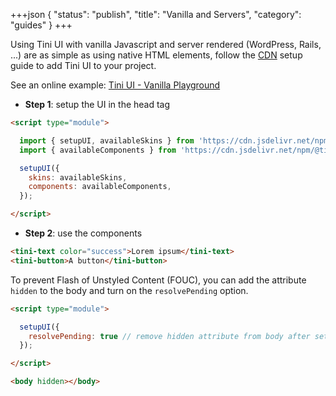 +++json
{
  "status": "publish",
  "title": "Vanilla and Servers",
  "category": "guides"
}
+++

Using Tini UI with vanilla Javascript and server rendered (WordPress, Rails, ...) are as simple as using native HTML elements, follow the [CDN](/ui/get-started) setup guide to add Tini UI to your project.

See an online example: [Tini UI - Vanilla Playground](https://stackblitz.com/edit/tini-ui-vanilla-playground?file=index.html)

- **Step 1**: setup the UI in the head tag

```html
<script type="module">

  import { setupUI, availableSkins } from 'https://cdn.jsdelivr.net/npm/@tinijs/ui-bootstrap/bundled/setup.js';
  import { availableComponents } from 'https://cdn.jsdelivr.net/npm/@tinijs/ui-bootstrap/bundled/component.js';

  setupUI({
    skins: availableSkins,
    components: availableComponents,
  });

</script>
```

- **Step 2**: use the components

```html
<tini-text color="success">Lorem ipsum</tini-text>
<tini-button>A button</tini-button>
```

To prevent Flash of Unstyled Content (FOUC), you can add the attribute `hidden` to the body and turn on the `resolvePending` option.

```html
<script type="module">

  setupUI({
    resolvePending: true // remove hidden attribute from body after setup
  });

</script>

<body hidden></body>
```
